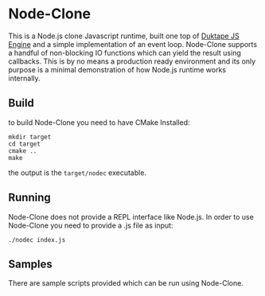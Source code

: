 # Node-Clone

This is a Node.js clone Javascript runtime, built one top of [Duktape JS Engine](https://github.com/svaarala/duktape) and a simple implementation of an event loop. Node-Clone supports a handful of non-blocking IO functions which can yield the result using callbacks. This is by no means a production ready environment and its only purpose is a minimal demonstration of how Node.js runtime works internally.

## Build

to build Node-Clone you need to have CMake Installed:
``` shell
mkdir target
cd target
cmake ..
make
```
the output is the `target/nodec` executable.

## Running

Node-Clone does not provide a REPL interface like Node.js. In order to use Node-Clone you need to provide a .js file as input:

``` shell
./nodec index.js
```

## Samples

There are sample scripts provided which can be run using Node-Clone.